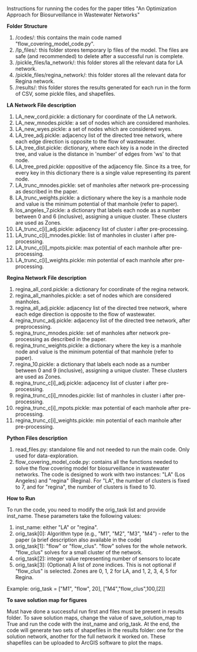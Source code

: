 Instructions for running the codes for the paper titles "An Optimization Approach for Biosurveillance in Wastewater Networks"

**Folder Structure**
1. /codes/: this contains the main code named "flow_covering_model_code.py".
2. /lp_files/: this folder stores temporary lp files of the model. The files are safe (and recommended) to delete after a successful run is complete.
3. /pickle_files/la_network/: this folder stores all the relevant data for LA network.
4. /pickle_files/regina_network/: this folder stores all the relevant data for Regina network.
5. /results/: this folder stores the results generated for each run in the form of CSV, some pickle files, and shapefiles.

**LA Network File description**
1. LA_new_cord.pickle: a dictionary for coordinate of the LA network.
2. LA_new_mnodes.pickle: a set of nodes which are considered manholes.
3. LA_new_wyes.pickle: a set of nodes which are considered wyes.
4. LA_tree_adj.pickle: adjacency list of the directed tree network, where each edge direction is opposite to the flow of wastewater.
5. LA_tree_dist.pickle: dictionary, where each key is a node in the directed tree, and value is the distance in 'number' of edges from 'ws' to that node.
6. LA_tree_pred.pickle: oppositive of the adjacency file. Since its a tree, for every key in this dictionary there is a single value representing its parent node.
7. LA_trunc_mnodes.pickle: set of manholes after network pre-processing as described in the paper.
8. LA_trunc_weights.pickle: a dictionary where the key is a manhole node and value is the minimum potential of that manhole (refer to paper).
9. los_angeles_7.pickle: a dictionary that labels each node as a number between 0 and 6 (inclusive), assigning a unique cluster. These clusters are used as Zones.
10. LA_trunc_c[i]_adj.pickle: adjacency list of cluster i after pre-processing.
11. LA_trunc_c[i]_mnodes.pickle: list of manholes in cluster i after pre-processing.
12. LA_trunc_c[i]_mpots.pickle: max potential of each manhole after pre-processing.
13. LA_trunc_c[i]_weights.pickle: min potential of each manhole after pre-processing.


**Regina Network File description**
1. regina_all_cord.pickle: a dictionary for coordinate of the regina network.
2. regina_all_manholes.pickle: a set of nodes which are considered manholes.
3. regina_all_adj.pickle: adjacency list of the directed tree network, where each edge direction is opposite to the flow of wastewater.
4. regina_trunc_adj.pickle: adjacency list of the directed tree network, after preprocessing.
7. regina_trunc_mnodes.pickle: set of manholes after network pre-processing as described in the paper.
8. regina_trunc_weights.pickle: a dictionary where the key is a manhole node and value is the minimum potential of that manhole (refer to paper).
9. regina_10.pickle: a dictionary that labels each node as a number between 0 and 9 (inclusive), assigning a unique cluster. These clusters are used as Zones.
10. regina_trunc_c[i]_adj.pickle: adjacency list of cluster i after pre-processing.
11. regina_trunc_c[i]_mnodes.pickle: list of manholes in cluster i after pre-processing.
12. regina_trunc_c[i]_mpots.pickle: max potential of each manhole after pre-processing.
13. regina_trunc_c[i]_weights.pickle: min potential of each manhole after pre-processing.

**Python Files description**
1. read_files.py: standalone file and not needed to run the main code. Only used for data-exploration.
2. flow_covering_model_code.py: contains all the functions needed to solve the flow covering model for biosurveillance in wastewater networks. The code is designed to work with two instances: "LA" (Los Angeles) and "regina" (Regina). For "LA", the number of clusters is fixed to 7, and for "regina", the number of clusters is fixed to 10.

**How to Run**

To run the code, you need to modify the orig_task list and provide inst_name. These parameters take the following values:
1. inst_name: either "LA" or "regina".
2. orig_task[0]: Algorithm type (e.g., "M1", "M2", "M3", "M4") - refer to the paper (a brief description also available in the code)
3. orig_task[1]: "flow" or "flow_clus". "flow" solves for the whole network. "flow_clus" solves for a small cluster of the network.
4. orig_task[2]: integer value representing number of sensors to locate
5. orig_task[3]: (Optional) A list of zone indices. This is not optional if "flow_clus" is selected. Zones are 0, 1, 2 for LA, and 1, 2, 3, 4, 5 for Regina.

Example: orig_task = ["M1", "flow", 20], ["M4","flow_clus",100,[2]]

**To save solution map for figures**

Must have done a successful run first and files must be present in results folder. To save solution maps, change the value of save_solution_map to True and run the code with the inst_name and orig_task. At the end, the code will generate two sets of shapefiles in the results folder: one for the solution network, another for the full network it worked on. These shapefiles can be uploaded to ArcGIS software to plot the maps.
